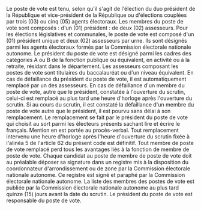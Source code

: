 Le poste de vote est tenu, selon qu'il s'agit de l'élection du duo président de la République et vice-président de la République ou d'élections couplées par trois (03) ou cinq (05) agents électoraux.
Les membres du poste de vote sont composés :
d'un (01) président :
de deux (02) assesseurs.
Pour les élections législatives et communales, le poste de vote est composé d'un (01) président unique et deux (02) assesseurs par urne.
Ils sont désignés parmi les agents électoraux formés par la Commission électorale nationale autonome.
Le président du poste de vote est désigné parmi les cadres des catégories A ou B de la fonction publique ou équivalent, en activité ou à la retraite, résidant dans le département.
Les assesseurs composant les postes de vote sont titulaires du baccalauréat ou d'un niveau équivalent.
En cas de défaillance du président du poste de vote, il est automatiquement remplacé par un des assesseurs.
En cas de défaillance d'un membre du poste de vote, autre que le président, constatée à l'ouverture du scrutin, celui-ci est remplacé au plus tard une heure d'horloge après l'ouverture du scrutin. Si au cours du scrutin, il est constaté la défaillance d'un membre du poste de vote autre que le président, il est pourvu sans délai à son remplacement. Le remplacement se fait par le président du poste de vote qui choisit au sort parmi les électeurs présents sachant lire et écrire le français. Mention en est portée au procès-verbal.
Tout remplacement intervenu une heure d'horloge après l'heure d'ouverture du scrutin fixée à l'alinéa 5 de l'article 62 du présent code est définitif. Tout membre de poste de vote remplacé perd tous les avantages liés à la fonction de membre de poste de vote.
Chaque candidat au poste de membre de poste de vote doit au préalable déposer sa signature dans un registre mis à la disposition du coordonnateur d'arrondissement ou de zone par la Commission électorale nationale autonome.
Ce registre est signé et paraphé par la Commission électorale nationale autonome.
La liste des membres des postes de vote est publiée par la Commission électorale nationale autonome au plus tard quinze (15) jours avant la date du scrutin.
Le président du poste de vote est responsable du poste de vote.